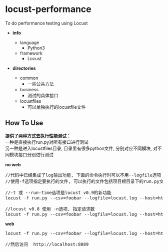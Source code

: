 # locust-performance
To do performance testing using Locust

+ **info**
  + language
      + Python3
  + framework
      + Locust

+ **directories**
  + common
      + 一些公共方法
  + business
      + 测试的具体接口
  + locustfiles
      + 可以单独执行的locustfile文件

## How To Use

**提供了两种方式去执行性能测试：**<br/>
一种是直接执行run.py对所有接口进行测试<br/>
另一种是进入locustfiles目录, 目录里有很多python文件, 分别对应不同模块, 对不同模块接口分别进行测试<br/>

**no web**
<pre>
//代码中已经集成了log输出功能, 下面的命令执行时可以不用--logfile选项
//使用-f选项指定要执行的文件, 可以执行的文件包括项目根目录下的run.py文件和locustfiles目录下的所有文件

//-t 或 --run-time选项是locust v0.9的新功能
locust -f run.py --csv=foobar --logfile=locust.log --host=http://example.com --no-web -c 10 -r 2 -t 30m

//locust v0.8 使用 -n选项, 指定请求数
locust -f run.py --csv=foobar --logfile=locust.log --host=http://example.com --no-web -c 10 -r 2 -n 1000
</pre>

**web**
<pre>
locust -f run.py --csv=foobar --logfile=locust.log --host=http://example.com  

//然后访问  http://localhost:8089
</pre>
